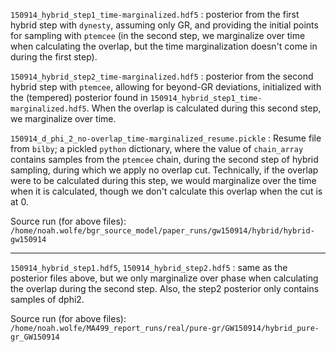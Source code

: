`150914_hybrid_step1_time-marginalized.hdf5` : posterior from the first hybrid step with `dynesty`, assuming only GR, and providing the initial points for sampling with `ptemcee` (in the second step, we marginalize over time when calculating the overlap, but the time marginalization doesn't come in during the first step).

`150914_hybrid_step2_time-marginalized.hdf5` : posterior from the second hybrid step with `ptemcee`, allowing for beyond-GR deviations, initialized with the (tempered) posterior found in `150914_hybrid_step1_time-marginalized.hdf5`. When the overlap is calculated during this second step, we marginalize over time.

`150914_d_phi_2_no-overlap_time-marginalized_resume.pickle` : Resume file from `bilby`; a pickled `python` dictionary, where the value of `chain_array` contains samples from the `ptemcee` chain, during the second step of hybrid sampling, during which we apply no overlap cut. Technically, if the overlap were to be calculated during this step, we would marginalize over the time when it is calculated, though we don't calculate this overlap when the cut is at 0.

Source run (for above files): `/home/noah.wolfe/bgr_source_model/paper_runs/gw150914/hybrid/hybrid-gw150914`

---

`150914_hybrid_step1.hdf5`, `150914_hybrid_step2.hdf5` : same as the posterior files above, but we only marginalize over phase when calculating the overlap during the second step. Also, the step2 posterior only contains samples of dphi2.

Source run (for above files): `/home/noah.wolfe/MA499_report_runs/real/pure-gr/GW150914/hybrid_pure-gr_GW150914`

